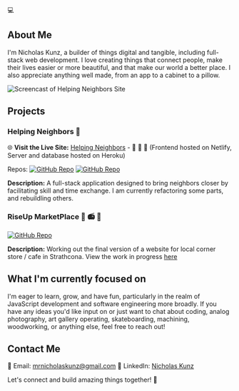 :computer:

## About Me

I'm Nicholas Kunz, a builder of things digital and tangible, including full-stack web development. I love creating things that connect people, make their lives easier or more beautiful, and that make our world a better place. I also appreciate anything well made, from an app to a cabinet to a pillow. 

![Screencast of Helping Neighbors Site](https://user-images.githubusercontent.com/33107555/233460679-af674c66-0b78-4ad7-a2e3-a20fb94c11af.gif)

## Projects

### Helping Neighbors :handshake:

🌐 **Visit the Live Site:** [Helping Neighbors](https://helping-neighbors.nicholaskunz.com) - :couple: :hammer: :dizzy:
(Frontend hosted on Netlify, Server and database hosted on Heroku)

Repos: 
[![GitHub Repo](https://img.shields.io/badge/Repo-Frontend-blue)](https://www.github.com/ntkunz/helping_neighbors)
[![GitHub Repo](https://img.shields.io/badge/Repo-Server-green)](https://www.github.com/ntkunz/hn_db)

**Description:** A full-stack application designed to bring neighbors closer by facilitating skill and time exchange. I am currently refactoring some parts, and rebuildling others. 


### RiseUp MarketPlace 🥪 📻 🦁

[![GitHub Repo](https://img.shields.io/badge/Repo-Frontend-blue)](https://www.github.com/ntkunz/riseup)

**Description:** Working out the final version of a website for local corner store / cafe in Strathcona. 
View the work in progress [here]([https://riseup.nicholaskunz.com/](https://riseuponelove.com/))

## What I'm currently focused on

I'm eager to learn, grow, and have fun, particularly in the realm of JavaScript development and software engineering more broadly. If you have any ideas you'd like input on or just want to chat about coding, analog photography, art gallery operating, skateboarding, machining, woodworking, or anything else, feel free to reach out!

## Contact Me

📧 Email: [mrnicholaskunz@gmail.com](mailto:mrnicholaskunz@gmail.com)
💼 LinkedIn: [Nicholas Kunz](https://www.linkedin.com/in/nich-kunz/)

Let's connect and build amazing things together! 🚀
